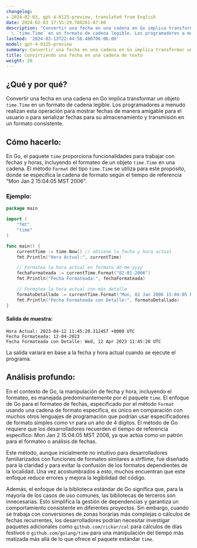```yaml
---
changelog:
- 2024-02-03, gpt-4-0125-preview, translated from English
date: 2024-02-03 17:55:29.780261-07:00
description: "Convertir una fecha en una cadena en Go implica transformar un objeto\
  \ `time.Time` en un formato de cadena legible. Los programadores a menudo realizan\u2026"
lastmod: '2024-03-13T22:44:58.480706-06:00'
model: gpt-4-0125-preview
summary: Convertir una fecha en una cadena en Go implica transformar un objeto `time.
title: Convirtiendo una fecha en una cadena de texto
weight: 28
---
```


## ¿Qué y por qué?

Convertir una fecha en una cadena en Go implica transformar un objeto `time.Time` en un formato de cadena legible. Los programadores a menudo realizan esta operación para mostrar fechas de manera amigable para el usuario o para serializar fechas para su almacenamiento y transmisión en un formato consistente.

## Cómo hacerlo:

En Go, el paquete `time` proporciona funcionalidades para trabajar con fechas y horas, incluyendo el formateo de un objeto `time.Time` en una cadena. El método `Format` del tipo `time.Time` se utiliza para este propósito, donde se especifica la cadena de formato según el tiempo de referencia "Mon Jan 2 15:04:05 MST 2006".

### Ejemplo:

```go
package main

import (
	"fmt"
	"time"
)

func main() {
	currentTime := time.Now() // obtiene la fecha y hora actual
	fmt.Println("Hora Actual:", currentTime)

	// Formatea la hora actual en formato dd-mm-yyyy
	fechaFormateada := currentTime.Format("02-01-2006")
	fmt.Println("Fecha Formateada:", fechaFormateada)

	// Formatea la hora actual con más detalle
	formatoDetallado := currentTime.Format("Mon, 02 Jan 2006 15:04:05 MST")
	fmt.Println("Fecha Formateada con Detalle:", formatoDetallado)
}
```

#### Salida de muestra:

```
Hora Actual: 2023-04-12 11:45:20.312457 +0000 UTC
Fecha Formateada: 12-04-2023
Fecha Formateada con Detalle: Wed, 12 Apr 2023 11:45:20 UTC
```

La salida variará en base a la fecha y hora actual cuando se ejecute el programa.

## Análisis profundo:

En el contexto de Go, la manipulación de fecha y hora, incluyendo el formateo, es manejada predominantemente por el paquete `time`. El enfoque de Go para el formateo de fechas, especificado por el método `Format` usando una cadena de formato específica, es único en comparación con muchos otros lenguajes de programación que podrían usar especificadores de formato simples como `%Y` para un año de 4 dígitos. El método de Go requiere que los desarrolladores recuerden el tiempo de referencia específico: Mon Jan 2 15:04:05 MST 2006, ya que actúa como un patrón para el formateo o análisis de fechas.

Este método, aunque inicialmente no intuitivo para desarrolladores familiarizados con funciones de formateo similares a strftime, fue diseñado para la claridad y para evitar la confusión de los formatos dependientes de la localidad. Una vez acostumbrados a esto, muchos encuentran que este enfoque reduce errores y mejora la legibilidad del código.

Además, el enfoque de la biblioteca estándar de Go significa que, para la mayoría de los casos de uso comunes, las bibliotecas de terceros son innecesarias. Esto simplifica la gestión de dependencias y garantiza un comportamiento consistente en diferentes proyectos. Sin embargo, cuando se trabaja con conversiones de zonas horarias más complejas o cálculos de fechas recurrentes, los desarrolladores podrían necesitar investigar paquetes adicionales como `github.com/rickar/cal` para cálculos de días festivos o `github.com/golang/time` para una manipulación del tiempo más matizada más allá de lo que ofrece el paquete estándar `time`.
